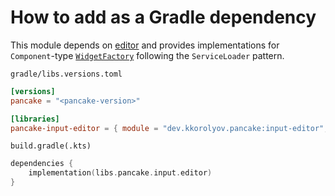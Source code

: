# How to add as a Gradle dependency

This module depends on [editor](../../editor/howto-gradle.md) and provides implementations for `Component`-type [`WidgetFactory`](../../editor/src/main/kotlin/dev/kkorolyov/pancake/editor/factory/WidgetFactory.kt) following the `ServiceLoader` pattern.

`gradle/libs.versions.toml`

```toml
[versions]
pancake = "<pancake-version>"

[libraries]
pancake-input-editor = { module = "dev.kkorolyov.pancake:input-editor", version.ref = "pancake" }
```

`build.gradle(.kts)`

```kotlin
dependencies {
	implementation(libs.pancake.input.editor)
}
```
